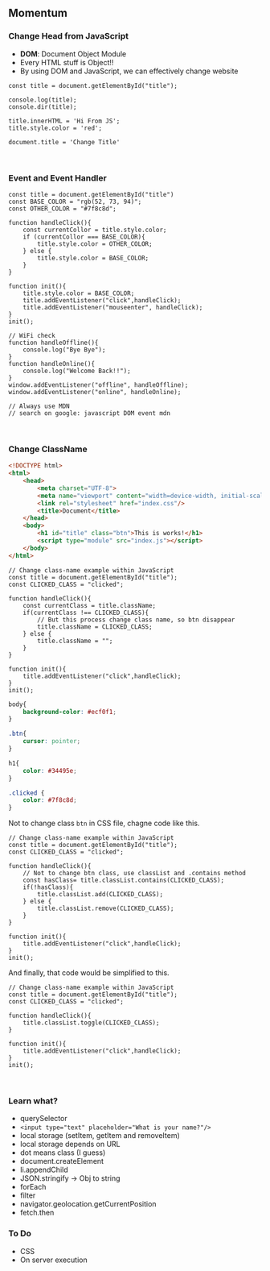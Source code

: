 ## Momentum

### Change Head from JavaScript
- **DOM**: Document Object Module
- Every HTML stuff is Object!!
- By using DOM and JavaScript, we can effectively change website

```JS
const title = document.getElementById("title");

console.log(title);
console.dir(title);

title.innerHTML = 'Hi From JS';
title.style.color = 'red';

document.title = 'Change Title'
```
<br>

### Event and Event Handler
```JS
const title = document.getElementById("title")
const BASE_COLOR = "rgb(52, 73, 94)";
const OTHER_COLOR = "#7f8c8d";

function handleClick(){
    const currentCollor = title.style.color;
    if (currentCollor === BASE_COLOR){
        title.style.color = OTHER_COLOR;
    } else {
        title.style.color = BASE_COLOR;
    }
}

function init(){
    title.style.color = BASE_COLOR;
    title.addEventListener("click",handleClick);
    title.addEventListener("mouseenter", handleClick);
}
init();

// WiFi check
function handleOffline(){
    console.log("Bye Bye");
}
function handleOnline(){
    console.log("Welcome Back!!");
}
window.addEventListener("offline", handleOffline);
window.addEventListener("online", handleOnline);

// Always use MDN
// search on google: javascript DOM event mdn
```
<br>

### Change ClassName
```HTML
<!DOCTYPE html>
<html>
    <head>
        <meta charset="UTF-8">
        <meta name="viewport" content="width=device-width, initial-scale=1.0">
        <link rel="stylesheet" href="index.css"/>
        <title>Document</title>
    </head>
    <body>
        <h1 id="title" class="btn">This is works!</h1>
        <script type="module" src="index.js"></script>
    </body>
</html>
```

```JS
// Change class-name example within JavaScript
const title = document.getElementById("title");
const CLICKED_CLASS = "clicked";

function handleClick(){
    const currentClass = title.className;
    if(currentClass !== CLICKED_CLASS){
        // But this process change class name, so btn disappear
        title.className = CLICKED_CLASS;
    } else {
        title.className = "";
    }
}

function init(){
    title.addEventListener("click",handleClick);
}
init();
```

```CSS
body{
    background-color: #ecf0f1;
}

.btn{
    cursor: pointer;
}

h1{
    color: #34495e;
}

.clicked {
    color: #7f8c8d;
}
```
Not to change class `btn` in CSS file, chagne code like this.
```JS
// Change class-name example within JavaScript
const title = document.getElementById("title");
const CLICKED_CLASS = "clicked";

function handleClick(){
    // Not to change btn class, use classList and .contains method
    const hasClass= title.classList.contains(CLICKED_CLASS);
    if(!hasClass){
        title.classList.add(CLICKED_CLASS);
    } else {
        title.classList.remove(CLICKED_CLASS);
    }
}

function init(){
    title.addEventListener("click",handleClick);
}
init();
```
And finally, that code would be simplified to this.
```JS
// Change class-name example within JavaScript
const title = document.getElementById("title");
const CLICKED_CLASS = "clicked";

function handleClick(){
    title.classList.toggle(CLICKED_CLASS);
}

function init(){
    title.addEventListener("click",handleClick);
}
init();
```
<br>

### Learn what?
- querySelector
- `<input type="text" placeholder="What is your name?"/>`
- local storage (setItem, getItem and removeItem)
- local storage depends on URL
- dot means class (I guess)
- document.createElement
- li.appendChild
- JSON.stringify -> Obj to string
- forEach
- filter
- navigator.geolocation.getCurrentPosition
- fetch.then

### To Do
- CSS
- On server execution

